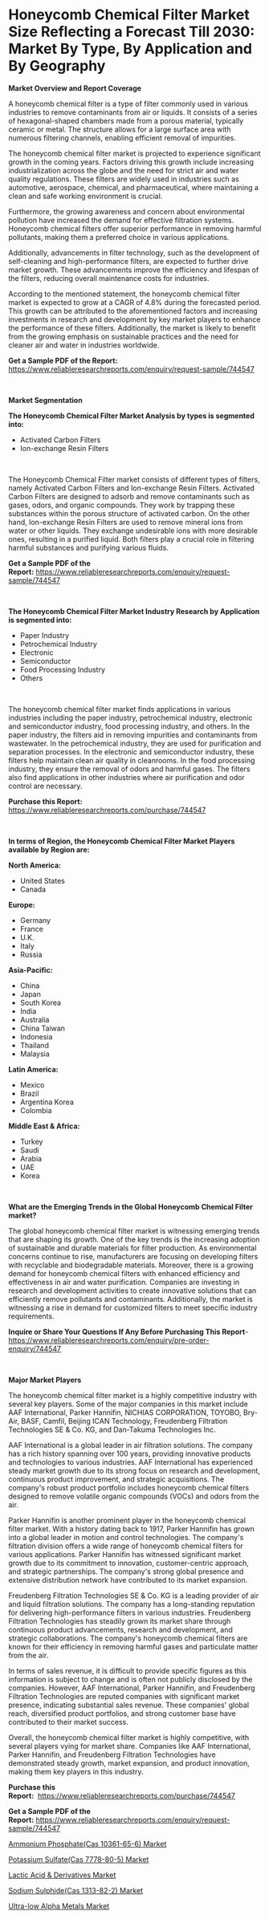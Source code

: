 <p><h1>Honeycomb Chemical Filter Market Size Reflecting a Forecast Till 2030: Market By Type, By Application and By Geography</h1></p><p><strong>Market Overview and Report Coverage</strong></p>
<p><p>A honeycomb chemical filter is a type of filter commonly used in various industries to remove contaminants from air or liquids. It consists of a series of hexagonal-shaped chambers made from a porous material, typically ceramic or metal. The structure allows for a large surface area with numerous filtering channels, enabling efficient removal of impurities.</p><p>The honeycomb chemical filter market is projected to experience significant growth in the coming years. Factors driving this growth include increasing industrialization across the globe and the need for strict air and water quality regulations. These filters are widely used in industries such as automotive, aerospace, chemical, and pharmaceutical, where maintaining a clean and safe working environment is crucial.</p><p>Furthermore, the growing awareness and concern about environmental pollution have increased the demand for effective filtration systems. Honeycomb chemical filters offer superior performance in removing harmful pollutants, making them a preferred choice in various applications.</p><p>Additionally, advancements in filter technology, such as the development of self-cleaning and high-performance filters, are expected to further drive market growth. These advancements improve the efficiency and lifespan of the filters, reducing overall maintenance costs for industries.</p><p>According to the mentioned statement, the honeycomb chemical filter market is expected to grow at a CAGR of 4.8% during the forecasted period. This growth can be attributed to the aforementioned factors and increasing investments in research and development by key market players to enhance the performance of these filters. Additionally, the market is likely to benefit from the growing emphasis on sustainable practices and the need for cleaner air and water in industries worldwide.</p></p>
<p><strong>Get a Sample PDF of the Report:</strong> <a href="https://www.reliableresearchreports.com/enquiry/request-sample/744547">https://www.reliableresearchreports.com/enquiry/request-sample/744547</a></p>
<p>&nbsp;</p>
<p><strong>Market Segmentation</strong></p>
<p><strong>The Honeycomb Chemical Filter Market Analysis by types is segmented into:</strong></p>
<p><ul><li>Activated Carbon Filters</li><li>Ion-exchange Resin Filters</li></ul></p>
<p>&nbsp;</p>
<p><p>The Honeycomb Chemical Filter market consists of different types of filters, namely Activated Carbon Filters and Ion-exchange Resin Filters. Activated Carbon Filters are designed to adsorb and remove contaminants such as gases, odors, and organic compounds. They work by trapping these substances within the porous structure of activated carbon. On the other hand, Ion-exchange Resin Filters are used to remove mineral ions from water or other liquids. They exchange undesirable ions with more desirable ones, resulting in a purified liquid. Both filters play a crucial role in filtering harmful substances and purifying various fluids.</p></p>
<p><strong>Get a Sample PDF of the Report:</strong>&nbsp;<a href="https://www.reliableresearchreports.com/enquiry/request-sample/744547">https://www.reliableresearchreports.com/enquiry/request-sample/744547</a></p>
<p>&nbsp;</p>
<p><strong>The Honeycomb Chemical Filter Market Industry Research by Application is segmented into:</strong></p>
<p><ul><li>Paper Industry</li><li>Petrochemical Industry</li><li>Electronic</li><li>Semiconductor</li><li>Food Processing Industry</li><li>Others</li></ul></p>
<p>&nbsp;</p>
<p><p>The honeycomb chemical filter market finds applications in various industries including the paper industry, petrochemical industry, electronic and semiconductor industry, food processing industry, and others. In the paper industry, the filters aid in removing impurities and contaminants from wastewater. In the petrochemical industry, they are used for purification and separation processes. In the electronic and semiconductor industry, these filters help maintain clean air quality in cleanrooms. In the food processing industry, they ensure the removal of odors and harmful gases. The filters also find applications in other industries where air purification and odor control are necessary.</p></p>
<p><strong>Purchase this Report:</strong>&nbsp; <a href="https://www.reliableresearchreports.com/purchase/744547">https://www.reliableresearchreports.com/purchase/744547</a></p>
<p>&nbsp;</p>
<p><strong>In terms of Region, the Honeycomb Chemical Filter Market Players available by Region are:</strong></p>
<p>
    <p> <strong> North America: </strong>
        <ul>
            <li>United States</li>
            <li>Canada</li>
        </ul>
        </p> 
    <p> <strong> Europe: </strong>
        <ul>
            <li>Germany</li>
            <li>France</li>
            <li>U.K.</li>
            <li>Italy</li>
            <li>Russia</li>
        </ul>
        </p> 
    <p> <strong> Asia-Pacific: </strong>
        <ul>
            <li>China</li>
            <li>Japan</li>
            <li>South Korea</li>
            <li>India</li>
            <li>Australia</li>
            <li>China Taiwan</li>
            <li>Indonesia</li>
            <li>Thailand</li>
            <li>Malaysia</li>
        </ul>
        </p> 
    <p> <strong> Latin America: </strong>
        <ul>
            <li>Mexico</li>
            <li>Brazil</li>
            <li>Argentina Korea</li>
            <li>Colombia</li>
        </ul>
        </p> 
    <p> <strong> Middle East & Africa: </strong>
        <ul>
            <li>Turkey</li>
            <li>Saudi</li>
            <li>Arabia</li>
            <li>UAE</li>
            <li>Korea</li>
        </ul>
    </p>
    </p>
<p>&nbsp;</p>
<p><strong>What are the Emerging Trends in the Global Honeycomb Chemical Filter market?</strong></p>
<p><p>The global honeycomb chemical filter market is witnessing emerging trends that are shaping its growth. One of the key trends is the increasing adoption of sustainable and durable materials for filter production. As environmental concerns continue to rise, manufacturers are focusing on developing filters with recyclable and biodegradable materials. Moreover, there is a growing demand for honeycomb chemical filters with enhanced efficiency and effectiveness in air and water purification. Companies are investing in research and development activities to create innovative solutions that can efficiently remove pollutants and contaminants. Additionally, the market is witnessing a rise in demand for customized filters to meet specific industry requirements.</p></p>
<p><strong>Inquire or Share Your Questions If Any Before Purchasing This Report</strong>- <a href="https://www.reliableresearchreports.com/enquiry/pre-order-enquiry/744547">https://www.reliableresearchreports.com/enquiry/pre-order-enquiry/744547</a></p>
<p>&nbsp;</p>
<p><strong>Major Market Players</strong></p>
<p><p>The honeycomb chemical filter market is a highly competitive industry with several key players. Some of the major companies in this market include AAF International, Parker Hannifin, NICHIAS CORPORATION, TOYOBO, Bry-Air, BASF, Camfil, Beijing ICAN Technology, Freudenberg Filtration Technologies SE & Co. KG, and Dan-Takuma Technologies Inc.</p><p>AAF International is a global leader in air filtration solutions. The company has a rich history spanning over 100 years, providing innovative products and technologies to various industries. AAF International has experienced steady market growth due to its strong focus on research and development, continuous product improvement, and strategic acquisitions. The company's robust product portfolio includes honeycomb chemical filters designed to remove volatile organic compounds (VOCs) and odors from the air.</p><p>Parker Hannifin is another prominent player in the honeycomb chemical filter market. With a history dating back to 1917, Parker Hannifin has grown into a global leader in motion and control technologies. The company's filtration division offers a wide range of honeycomb chemical filters for various applications. Parker Hannifin has witnessed significant market growth due to its commitment to innovation, customer-centric approach, and strategic partnerships. The company's strong global presence and extensive distribution network have contributed to its market expansion.</p><p>Freudenberg Filtration Technologies SE & Co. KG is a leading provider of air and liquid filtration solutions. The company has a long-standing reputation for delivering high-performance filters in various industries. Freudenberg Filtration Technologies has steadily grown its market share through continuous product advancements, research and development, and strategic collaborations. The company's honeycomb chemical filters are known for their efficiency in removing harmful gases and particulate matter from the air.</p><p>In terms of sales revenue, it is difficult to provide specific figures as this information is subject to change and is often not publicly disclosed by the companies. However, AAF International, Parker Hannifin, and Freudenberg Filtration Technologies are reputed companies with significant market presence, indicating substantial sales revenue. These companies' global reach, diversified product portfolios, and strong customer base have contributed to their market success.</p><p>Overall, the honeycomb chemical filter market is highly competitive, with several players vying for market share. Companies like AAF International, Parker Hannifin, and Freudenberg Filtration Technologies have demonstrated steady growth, market expansion, and product innovation, making them key players in this industry.</p></p>
<p><strong>Purchase this Report:</strong>&nbsp;&nbsp;<a href="https://www.reliableresearchreports.com/purchase/744547">https://www.reliableresearchreports.com/purchase/744547</a></p>
<p></p>
<p><strong>Get a Sample PDF of the Report:</strong>&nbsp;<a href="https://www.reliableresearchreports.com/enquiry/request-sample/744547">https://www.reliableresearchreports.com/enquiry/request-sample/744547</a></p>
<p><p><a href="https://medium.com/@dinafritsch/ammonium-phosphate-cas-10361-65-6-market-size-reveals-the-best-marketing-channels-in-global-145be639380e">Ammonium Phosphate(Cas 10361-65-6) Market</a></p><p><a href="https://medium.com/@chasegibson1901/potassium-sulfate-cas-7778-80-5-market-comprehensive-assessment-by-type-application-and-84cd9b6bdc54">Potassium Sulfate(Cas 7778-80-5) Market</a></p><p><a href="https://medium.com/@aliwilldvm/lactic-acid-derivatives-market-furnishes-information-on-market-share-market-trends-and-market-048c331e9fd4">Lactic Acid & Derivatives Market</a></p><p><a href="https://medium.com/@emerylittle2023/sodium-sulphide-cas-1313-82-2-market-trends-forecast-and-competitive-analysis-to-2030-a745538c5c37">Sodium Sulphide(Cas 1313-82-2) Market</a></p><p><a href="https://medium.com/@joshuahintz2023/ultra-low-alpha-metals-market-share-evolution-and-market-growth-trends-2023-2030-8d60739e9687">Ultra-low Alpha Metals Market</a></p></p>